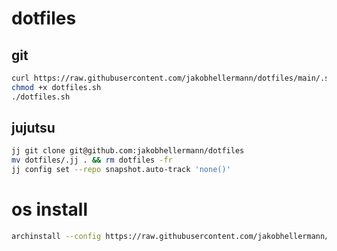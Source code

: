 # dotfiles

## git

```sh
curl https://raw.githubusercontent.com/jakobhellermann/dotfiles/main/.setup/dotfiles.sh -o dotfiles.sh
chmod +x dotfiles.sh
./dotfiles.sh
```

## jujutsu

```sh
jj git clone git@github.com:jakobhellermann/dotfiles
mv dotfiles/.jj . && rm dotfiles -fr
jj config set --repo snapshot.auto-track 'none()'
```

# os install

```sh
archinstall --config https://raw.githubusercontent.com/jakobhellermann/dotfiles/main/.setup/archinstall.json
```
